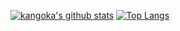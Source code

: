 [![kangoka's github stats](https://github-readme-stats.vercel.app/api?username=kangoka&theme=prussian&show_icons=true)](https://github.com/anuraghazra/github-readme-stats) [![Top Langs](https://github-readme-stats.vercel.app/api/top-langs/?username=kangoka&theme=prussian)](https://github.com/anuraghazra/github-readme-stats)
